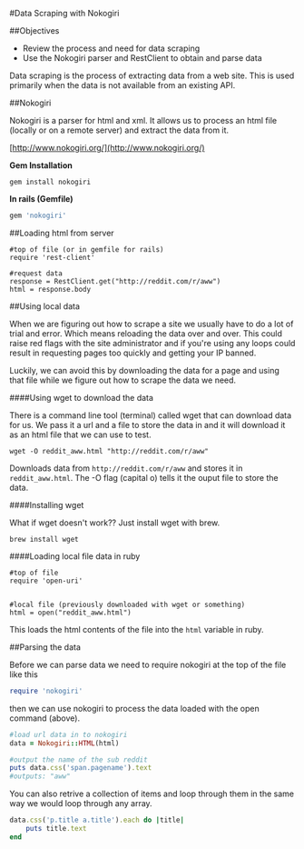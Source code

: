 #Data Scraping with Nokogiri

##Objectives

* Review the process and need for data scraping
* Use the Nokogiri parser and RestClient to obtain and parse data

Data scraping is the process of extracting data from a web site. This is used primarily when the data is not available from an existing API.

##Nokogiri

Nokogiri is a parser for html and xml. It allows us to process an html file (locally or on a remote server) and extract the data from it.

[http://www.nokogiri.org/](http://www.nokogiri.org/)

**Gem Installation**

```
gem install nokogiri
```

**In rails (Gemfile)**

```ruby
gem 'nokogiri'
```

##Loading html from server

```
#top of file (or in gemfile for rails)
require 'rest-client'

#request data
response = RestClient.get("http://reddit.com/r/aww")
html = response.body
```

##Using local data

When we are figuring out how to scrape a site we usually have to do a lot of trial and error. Which means reloading the data over and over. This could raise red flags with the site administrator and if you're using any loops could result in requesting pages too quickly and getting your IP banned.

Luckily, we can avoid this by downloading the data for a page and using that file while we figure out how to scrape the data we need.

####Using wget to download the data

There is a command line tool (terminal) called wget that can download data for us. We pass it a url and a file to store the data in and it will download it as an html file that we can use to test.

```
wget -O reddit_aww.html "http://reddit.com/r/aww"
```

Downloads data from `http://reddit.com/r/aww` and stores it in `reddit_aww.html`. The -O flag (capital o) tells it the ouput file to store the data.

####Installing wget

What if wget doesn't work?? Just install wget with brew.

```
brew install wget
```

####Loading local file data in ruby

```
#top of file
require 'open-uri'


#local file (previously downloaded with wget or something)
html = open("reddit_aww.html")
```

This loads the html contents of the file into the `html` variable in ruby.


##Parsing the data

Before we can parse data we need to require nokogiri at the top of the file like this

```ruby
require 'nokogiri'
```

then we can use nokogiri to process the data loaded with the open command (above).

```ruby
#load url data in to nokogiri
data = Nokogiri::HTML(html)

#output the name of the sub reddit
puts data.css('span.pagename').text
#outputs: "aww"
```

You can also retrive a collection of items and loop through them in the same way we would loop through any array.

```ruby
data.css('p.title a.title').each do |title|
    puts title.text
end
```
